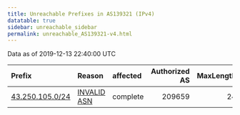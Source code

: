 ```yaml
---
title: Unreachable Prefixes in AS139321 (IPv4)
datatable: true
sidebar: unreachable_sidebar
permalink: unreachable_AS139321-v4.html
---
```


Data as of 2019-12-13 22:40:00 UTC


<div class="datatable-begin"></div>

| Prefix                                                   | Reason                                                                                                  | affected   |   Authorized AS |   MaxLength | Anchor                                       |   unreachable /24s |
|:---------------------------------------------------------|:--------------------------------------------------------------------------------------------------------|:-----------|----------------:|------------:|:---------------------------------------------|-------------------:|
| [43.250.105.0/24](https://stat.ripe.net/43.250.105.0/24) | [INVALID ASN](https://rpki-validator.ripe.net/announcement-preview?asn=AS139321&prefix=43.250.105.0/24) | complete   |          209659 |          24 | [APNIC](unreachable_APNIC_RPKI_Root-v4.html) |                  1 |

<div class="datatable-end"></div>